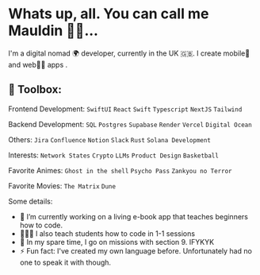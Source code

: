 # Whats up, all. You can call me Mauldin 👋🏾...

I'm a digital nomad 🌍 developer, currently in the UK 🇬🇧. I create mobile📱 and web👨‍💻 apps .

## 🧰 Toolbox:

Frontend Development: `SwiftUI` `React` `Swift` `Typescript` `NextJS` `Tailwind`

Backend Development: `SQL` `Postgres` `Supabase` `Render` `Vercel` `Digital Ocean`

Others: `Jira` `Confluence` `Notion` `Slack` `Rust` `Solana Development`

Interests: `Network States` `Crypto` `LLMs` `Product Design` `Basketball`

Favorite Animes: `Ghost in the shell` `Psycho Pass` `Zankyou no Terror`

Favorite Movies: `The Matrix` `Dune` 

Some details:
- 🔭 I’m currently working on a living e-book app that teaches beginners how to code.
- 👨🏽‍🏫 I also teach students how to code in 1-1 sessions
- 💬 In my spare time, I go on missions with section 9. IFYKYK
- ⚡ Fun fact: I've created my own language before. Unfortunately had no one to speak it with though.

